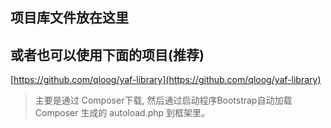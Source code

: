 ## 项目库文件放在这里

## 或者也可以使用下面的项目(推荐)

[https://github.com/qloog/yaf-library](https://github.com/qloog/yaf-library)

 > 主要是通过 Composer下载, 然后通过启动程序Bootstrap自动加载 Composer 生成的 autoload.php 到框架里。